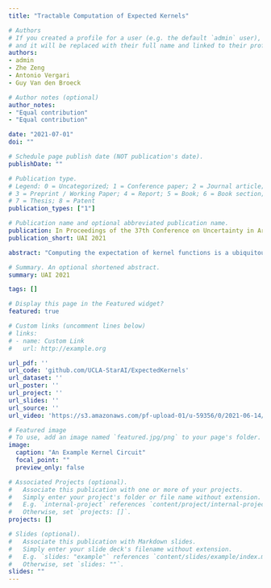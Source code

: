 ```yaml
---
title: "Tractable Computation of Expected Kernels"

# Authors
# If you created a profile for a user (e.g. the default `admin` user), write the username (folder name) here 
# and it will be replaced with their full name and linked to their profile.
authors:
- admin
- Zhe Zeng
- Antonio Vergari
- Guy Van den Broeck

# Author notes (optional)
author_notes:
- "Equal contribution"
- "Equal contribution"

date: "2021-07-01"
doi: ""

# Schedule page publish date (NOT publication's date).
publishDate: ""

# Publication type.
# Legend: 0 = Uncategorized; 1 = Conference paper; 2 = Journal article;
# 3 = Preprint / Working Paper; 4 = Report; 5 = Book; 6 = Book section;
# 7 = Thesis; 8 = Patent
publication_types: ["1"]

# Publication name and optional abbreviated publication name.
publication: In Proceedings of the 37th Conference on Uncertainty in Artificial Intelligence (UAI 2021)
publication_short: UAI 2021

abstract: "Computing the expectation of kernel functions is a ubiquitous task in machine learning, with applications from classical support vector machines to exploiting kernel embeddings of distributions in probabilistic modeling, statistical inference, causal discovery, and deep learning. In all these scenarios, we tend to resort to Monte Carlo estimates as expectations of kernels are intractable in general. In this work, we characterize the conditions under which we can compute expected kernels exactly and efficiently, by leveraging recent advances in probabilistic circuit representations. We first construct a circuit representation for kernels and propose an approach to such tractable computation. We then demonstrate possible advancements for kernel embedding frameworks by exploiting tractable expected kernels to derive new algorithms for two challenging scenarios: 1) reasoning under missing data with kernel support vector regressors; 2) devising a collapsed black-box importance sampling scheme. Finally, we empirically evaluate both algorithms and show that they outperform standard baselines on a variety of datasets."

# Summary. An optional shortened abstract.
summary: UAI 2021

tags: []

# Display this page in the Featured widget?
featured: true

# Custom links (uncomment lines below)
# links:
# - name: Custom Link
#   url: http://example.org

url_pdf: ''
url_code: 'github.com/UCLA-StarAI/ExpectedKernels'
url_dataset: ''
url_poster: ''
url_project: ''
url_slides: ''
url_source: ''
url_video: 'https://s3.amazonaws.com/pf-upload-01/u-59356/0/2021-06-14/tf43qro/record_released.mp4'

# Featured image
# To use, add an image named `featured.jpg/png` to your page's folder. 
image:
  caption: "An Example Kernel Circuit"
  focal_point: ""
  preview_only: false

# Associated Projects (optional).
#   Associate this publication with one or more of your projects.
#   Simply enter your project's folder or file name without extension.
#   E.g. `internal-project` references `content/project/internal-project/index.md`.
#   Otherwise, set `projects: []`.
projects: []

# Slides (optional).
#   Associate this publication with Markdown slides.
#   Simply enter your slide deck's filename without extension.
#   E.g. `slides: "example"` references `content/slides/example/index.md`.
#   Otherwise, set `slides: ""`.
slides: ""
---
```


<!-- {{% callout note %}}
Click the *Cite* button above to demo the feature to enable visitors to import publication metadata into their reference management software.
{{% /callout %}}

{{% callout note %}}
Create your slides in Markdown - click the *Slides* button to check out the example.
{{% /callout %}}

Supplementary notes can be added here, including [code, math, and images](https://wowchemy.com/docs/writing-markdown-latex/). -->
